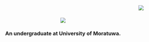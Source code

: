 <img align="right" src="https://visitor-badge.laobi.icu/badge?page_id=ReezmaCader.ReezmaCader"/>
<h1 align="center">
  <img src="https://readme-typing-svg.herokuapp.com/?font=Righteous&size=35&center=true&vCenter=true&width=500&height=70&duration=4000&lines=Hi+There!+👋+I'm+Reezma+Cader!;">
</h1>
<h3 align="center"> An undergraduate at University of Moratuwa. </h3>
<br/>
